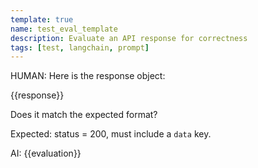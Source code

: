 ```yaml
---
template: true
name: test_eval_template
description: Evaluate an API response for correctness
tags: [test, langchain, prompt]
---
```


HUMAN: Here is the response object:

{{response}}

Does it match the expected format?

Expected: status = 200, must include a `data` key.

AI:
{{evaluation}}

